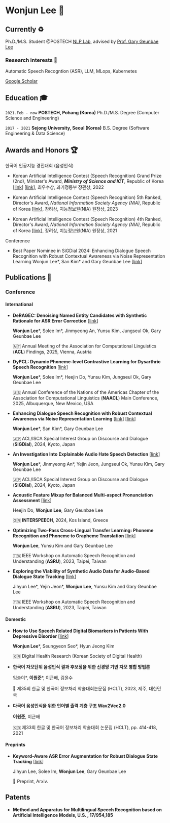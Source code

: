 <!--
**21jun/21jun** is a ✨ _special_ ✨ repository because its `README.md` (this file) appears on your GitHub profile.

Here are some ideas to get you started:

- 🔭 I’m currently working on ...
- 🌱 I’m currently learning ...
- 👯 I’m looking to collaborate on ...
- 🤔 I’m looking for help with ...
- 💬 Ask me about ...
- 📫 How to reach me: ...
- 😄 Pronouns: ...
- ⚡ Fun fact: ...
-->
# Wonjun Lee 🌊


## Currently ♻️

Ph.D./M.S. Student @POSTECH <a href="https://nlp.postech.ac.kr">NLP Lab</a>, advised by <a href=https://sites.google.com/view/gary-geunbae-lee/>Prof. Gary Geunbae Lee</a>


### Research interests 🎯
Automatic Speech Recogntion (ASR), LLM, MLops, Kubernetes

<a href="https://scholar.google.com/citations?hl=ko&view_op=list_works&gmla=AH8HC4z4WsXEvnKSVAYHrGM-cBKMnK-3l6-Qf6zPYXKhLFqXaROb6aLqO-UQtp5PFPITsI-2een1E2_E0Udh7ALob5eT8bAxHKNVY9aHace5Gyz2UFO4htYiD_SZjp8&user=2ut1edkAAAAJ">Google Scholar  </a>
## Education 🎓


`2021.Feb - now`
__POSTECH, Pohang (Korea)__
Ph.D./M.S. Degree (Computer Science and Engineering)


`2017 - 2021`
__Sejong University, Seoul (Korea)__
B.S. Degree (Software Engineering & Data Science)




## Awards and Honors 🏆

한국어 인공지능 경진대회 (음성인식)

- Korean Artificial Intelligence Contest (Speech Recognition) Grand Prize (2nd), Minister's Award, ***Ministry of Science and ICT***, Republic of Korea [<a href="https://youtu.be/yVD7zkpwxDo">link</a>]  [<a href="https://www.aitimes.kr/news/articleView.html?idxno=26202">link</a>], 최우수상, 과기정통부 장관상, 2022

- Korean Artificial Intelligence Contest (Speech Recognition) 5th Ranked, Director's Award, *National Information Society Agency (NIA)*, Republic of Korea
[<a href="https://competition.aihub.or.kr/notice/noticeDetail/101">link</a>], 장려상, 지능정보원(NIA) 원장상, 2023

- Korean Artificial Intelligence Contest (Speech Recognition) 4th Ranked, Director's Award, *National Information Society Agency (NIA)*, Republic of Korea [<a href="https://m.etnews.com/20211216000213?obj=Tzo4OiJzdGRDbGFzcyI6Mjp7czo3OiJyZWZlcmVyIjtOO3M6NzoiZm9yd2FyZCI7czoxMzoid2ViIHRvIG1vYmlsZSI7fQ%3D%3D">link</a>], 장려상, 지능정보원(NIA) 원장상, 2021


Conference

- Best Paper Nominee in SiGDial 2024: Enhancing Dialogue Speech Recognition with Robust Contextual Awareness via Noise Representation Learning
  Wonjun Lee*, San Kim* and Gary Geunbae Lee [<a href="https://2024.sigdial.org/award/">link</a>]



## Publications 📜

### Conference 

#### International

- __DeRAGEC: Denoising Named Entity Candidates with Synthetic Rationale for ASR Error Correction__ [<a href="https://arxiv.org/abs/2506.07510">link</a>]

  **Wonjun Lee***, Solee Im*,  Jinmyeong An, Yunsu Kim, Jungseul Ok, Gary Geunbae Lee

  🇦🇹 Annual Meeting of the Association for Computational Linguistics (**ACL**) Findings, 2025, Vienna, Austria

- __DyPCL: Dynamic Phoneme-level Contrastive Learning for Dysarthric Speech Recognition__ [<a href="https://arxiv.org/pdf/2501.19010">link</a>]

  **Wonjun Lee***, Solee Im*, Heejin Do, Yunsu Kim, Jungseul Ok, Gary Geunbae Lee

  🇺🇸 Annual Conference of the Nations of the Americas Chapter of the Association for Computational Linguistics (**NAACL**) Main Conference, 2025, Albuquerque, New Mexico, USA 


- __Enhancing Dialogue Speech Recognition with Robust Contextual Awareness via Noise Representation Learning__  [<a href="https://aclanthology.org/2024.sigdial-1.30/">link</a>] [<a href="https://2024.sigdial.org/award/">link</a>]

  **Wonjun Lee***, San Kim*, Gary Geunbae Lee
  
  🇯🇵 ACL/ISCA Special Interest Group on Discourse and Dialogue (**SIGDial**), 2024, Kyoto, Japan
  

- __An Investigation Into Explainable Audio Hate Speech Detection__  [<a href="https://aclanthology.org/2024.sigdial-1.45/">link</a>] 

  **Wonjun Lee***, Jinmyeong An*, Yejin Jeon, Jungseul Ok, Yunsu Kim, Gary Geunbae Lee

  🇯🇵 ACL/ISCA Special Interest Group on Discourse and Dialogue (**SIGDial**), 2024, Kyoto, Japan
  
- __Acoustic Feature Mixup for Balanced Multi-aspect Pronunciation Assessment__  [<a href="https://arxiv.org/abs/2406.15723">link</a>]

  Heejin Do, **Wonjun Lee**, Gary Geunbae Lee

  🇬🇷 **INTERSPEECH**, 2024, Kos Island, Greece

- __Optimizing Two-Pass Cross-Lingual Transfer Learning: Phoneme Recognition and Phoneme to Grapheme Translation__  [<a href="https://arxiv.org/abs/2312.03312">link</a>]

  **Wonjun Lee**, Yunsu Kim and Gary Geunbae Lee

  🇹🇼 IEEE Workshop on Automatic Speech Recognition and Understanding (**ASRU**), 2023, Taipei, Taiwan


- __Exploring the Viability of Synthetic Audio Data for Audio-Based Dialogue State Tracking__ [<a href="https://arxiv.org/abs/2312.01842">link</a>]

  Jihyun Lee*, Yejin Jeon*, **Wonjun Lee**, Yunsu Kim and Gary Geunbae Lee

  🇹🇼 IEEE Workshop on Automatic Speech Recognition and Understanding (**ASRU**), 2023, Taipei, Taiwan




#### Domestic
- __How to Use Speech Related Digital Biomarkers in Patients With Depressive Disorder__ [<a href="https://e-dhr.org/DOIx.php?id=10.61499/dhr.2024.2.e2">link</a>]

  **Wonjun Lee***, Seungyeon Seo*, Hyun Jeong Kim

  🇰🇷 Digital Health Research (Korean Society of Digital Health)

- __한국어 자모단위 음성인식 결과 후보정을 위한 신경망 기반 자모 병합 방법론__

  임솔이*, **이원준***, 이근배, 김윤수
  
  🍊 제35회 한글 및 한국어 정보처리 학술대회논문집 (HCLT), 2023, 제주, 대한민국

- __다국어 음성인식을 위한 언어별 출력 계층 구조 Wav2Vec2.0__

  **이원준**, 이근배

  🇰🇷 제33회 한글 및 한국어 정보처리 학술대회 논문집 (HCLT), pp. 414-418, 2021


#### Preprints

- __Keyword-Aware ASR Error Augmentation for Robust Dialogue State Tracking__ [<a href="https://arxiv.org/abs/2409.06263">link</a>]

  Jihyun Lee, Solee Im, **Wonjun Lee**, Gary Geunbae Lee

  📄 Preprint, Arxiv.

## Patents

- __Method and Apparatus for Multilingual Speech Recognition based on Artificial Intelligence Models, U.S. , 17/954,185__

<!-- ### Footer

Last updated: May 2013 -->



